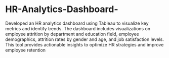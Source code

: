 # HR-Analytics-Dashboard-
Developed an HR analytics dashboard using Tableau to visualize key metrics and identify trends. The dashboard includes visualizations on employee attrition by department and education field, employee demographics, attrition rates by gender and age, and job satisfaction levels. This tool provides actionable insights to optimize HR strategies and improve employee retention
